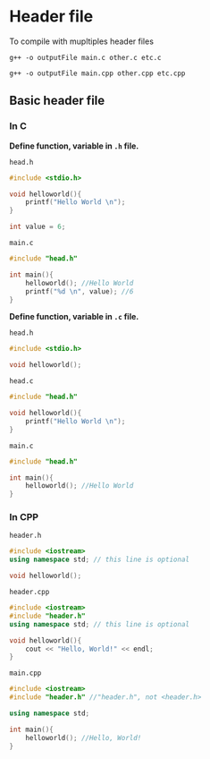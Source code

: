 # Header file

To compile with mupltiples header files

``g++ -o outputFile main.c other.c etc.c``

``g++ -o outputFile main.cpp other.cpp etc.cpp``

## Basic header file

### In C

**Define function, variable in ``.h`` file.**

``head.h``

```c
#include <stdio.h>

void helloworld(){
	printf("Hello World \n");
}

int value = 6;
```

``main.c``

```c
#include "head.h"

int main(){
	helloworld(); //Hello World
	printf("%d \n", value); //6
}
```

**Define function, variable in ``.c`` file.**

``head.h``

```cpp
#include <stdio.h>

void helloworld();
```

``head.c``

```cpp
#include "head.h"

void helloworld(){
    printf("Hello World \n");
}
```

``main.c``

```c
#include "head.h"

int main(){
	helloworld(); //Hello World
}
```

### In CPP

``header.h``

```cpp
#include <iostream>
using namespace std; // this line is optional

void helloworld();
```

``header.cpp``

```cpp
#include <iostream>
#include "header.h"
using namespace std; // this line is optional

void helloworld(){
	cout << "Hello, World!" << endl;
}
```

``main.cpp``

```cpp
#include <iostream>
#include "header.h" //"header.h", not <header.h>

using namespace std;

int main(){
	helloworld(); //Hello, World!
}
```